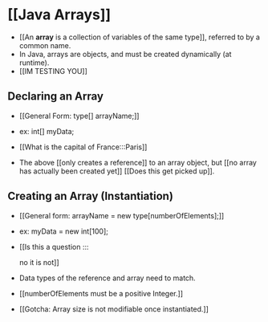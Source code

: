 
# [[Java Arrays]]
- [[An **array** is a collection of variables of the same type]], referred to 
by a common name. 
- In Java, arrays are objects, and must be created dynamically (at runtime).
- [[IM TESTING YOU]]

## Declaring an Array
- [[General Form: type[] arrayName;]]
- ex: int[] myData;
- [[What is the capital of France:::Paris]]

- The above [[only creates a reference]] to an array object, but [[no array has
actually been created yet]] [[Does this get picked up]]. 

## Creating an Array (Instantiation)
- [[General form:  arrayName = new type[numberOfElements];]]
- ex: myData = new int[100];
- [[Is this a question
   :::

   no it is not]]

- Data types of the reference and array need to match. 
- [[numberOfElements must be a positive Integer.]]
- [[Gotcha: Array size is not 
modifiable once instantiated.]]
